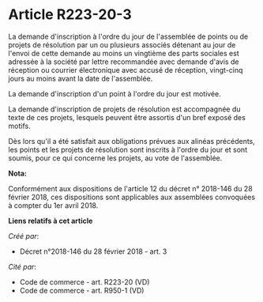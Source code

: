 # Article R223-20-3

La demande d'inscription à l'ordre du jour de l'assemblée de points ou de projets de résolution par un ou plusieurs associés
détenant au jour de l'envoi de cette demande au moins un vingtième des parts sociales est adressée à la société par lettre
recommandée avec demande d'avis de réception ou courrier électronique avec accusé de réception, vingt-cinq jours au moins
avant la date de l'assemblée.

La demande d'inscription d'un point à l'ordre du jour est motivée.

La demande d'inscription de projets de résolution est accompagnée du texte de ces projets, lesquels peuvent être assortis
d'un bref exposé des motifs.

Dès lors qu'il a été satisfait aux obligations prévues aux alinéas précédents, les points et les projets de résolution sont
inscrits à l'ordre du jour et sont soumis, pour ce qui concerne les projets, au vote de l'assemblée.

**Nota:**

Conformément aux dispositions de l'article 12 du décret n° 2018-146 du 28 février 2018, ces dispositions sont applicables aux
assemblées convoquées à compter du 1er avril 2018.

**Liens relatifs à cet article**

_Créé par_:

  - Décret n°2018-146 du 28 février 2018 - art. 3

_Cité par_:

  - Code de commerce - art. R223-20 (VD)
  - Code de commerce - art. R950-1 (VD)
